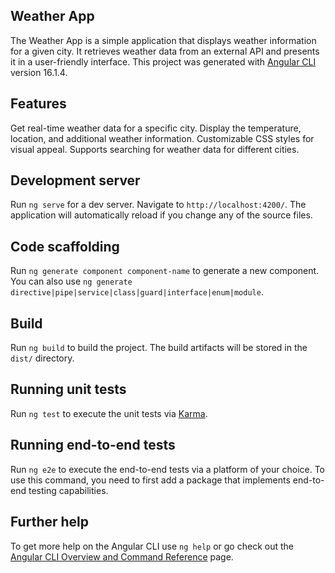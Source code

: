 ## Weather App
The Weather App is a simple application that displays weather information for a given city. It retrieves weather data from an external API and presents it in a user-friendly interface.
This project was generated with [Angular CLI](https://github.com/angular/angular-cli) version 16.1.4.
## Features
Get real-time weather data for a specific city.
Display the temperature, location, and additional weather information.
Customizable CSS styles for visual appeal.
Supports searching for weather data for different cities.

## Development server

Run `ng serve` for a dev server. Navigate to `http://localhost:4200/`. The application will automatically reload if you change any of the source files.

## Code scaffolding

Run `ng generate component component-name` to generate a new component. You can also use `ng generate directive|pipe|service|class|guard|interface|enum|module`.

## Build

Run `ng build` to build the project. The build artifacts will be stored in the `dist/` directory.

## Running unit tests

Run `ng test` to execute the unit tests via [Karma](https://karma-runner.github.io).

## Running end-to-end tests

Run `ng e2e` to execute the end-to-end tests via a platform of your choice. To use this command, you need to first add a package that implements end-to-end testing capabilities.

## Further help

To get more help on the Angular CLI use `ng help` or go check out the [Angular CLI Overview and Command Reference](https://angular.io/cli) page.
